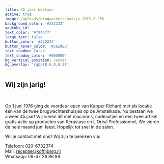 ```yaml
---
title: 45 jaar bestaan
active: true
image: /uploads/brugwachetrshuisje-1976-2.JPG
background_color: '#222222'
youtube_id:
text_color: '#f9f4f7'
large_text: false
button_color: '#222222'
button_hover_color: '#5e2d83'
text_shadow: false
text_shadow_color: '#000000'
bg_vertical_position: center
bg_overlay: 'rgba(0,0,0,0.5)'
---
```


## Wij zijn jarig\!&nbsp;

&nbsp;

Op 1 juni 1976 ging de voordeur open van Kapper Richard met als locatie één van de twee brugwachtershuisjes op de Amstelkade. Nu bestaan we alweer 45 jaar\! Wij vieren dit met macarons, cadeautjes en een twee artikel gratis actie op producten van Kérastase en L'Oréal Professionnel, We vieren de hele maand juni feest. Hopelijk tot snel in de salon.&nbsp;

Wil je contact met ons? Wij zijn te bereiken via:

Telefoon: 020-6732374<br>Mail: receptie@koffijberg.nl&nbsp;<br>Whatsapp: 06-47 26 86 86<br>&nbsp;

&nbsp;
